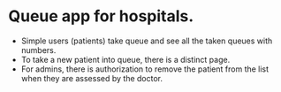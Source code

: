 # Queue app for hospitals.
- Simple users (patients) take queue and see all the taken queues with numbers.
- To take a new patient into queue, there is a distinct page. 
- For admins, there is authorization to remove the patient from the list when they are assessed by the doctor.
